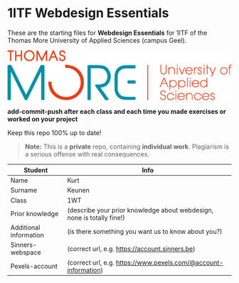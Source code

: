 
# 1ITF Webdesign Essentials
These are the starting files for **Webdesign Essentials** for 1ITF of the Thomas More University of Applied Sciences (campus Geel).

![Thomas More University of Applied Sciences](logo.png)

**add-commit-push after each class and each time you made exercises or worked on your project**

Keep this repo 100% up to date!
> **Note:** This is a **private** repo, containing **individual work**. 
Plagiarism is a serious offense with real consequences.

| Student | Info                                                                   |
| --- |------------------------------------------------------------------------|
| Name | Kurt                                                                   |
| Surname| Keunen                                                                 |
| Class | 1WT                                                                    |
| Prior knowledge | (describe your prior knowledge about webdesign, none is totally fine!) |
| Additional information | (is there something you want us to know about you?)                    |
| Sinners-webspace | (correct url, e.g. https://account.sinners.be)                         |
| Pexels-account | (correct url, e.g. https://www.pexels.com/@account-information)        |
